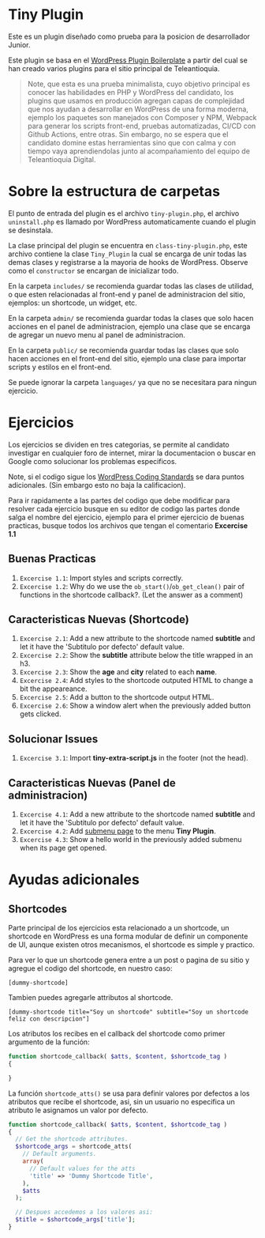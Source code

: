 # Tiny Plugin
Este es un plugin diseñado como prueba para la posicion de desarrollador Junior.

Este plugin se basa en el [WordPress Plugin Boilerplate](https://github.com/DevinVinson/WordPress-Plugin-Boilerplate) a partir del cual se han creado varios plugins para el sitio principal de Teleantioquia.

> Note, que esta es una prueba minimalista, cuyo objetivo principal es conocer las habilidades en PHP y WordPress del candidato, los plugins que usamos en producción agregan capas de complejidad que nos ayudan a desarrollar en WordPress de una forma moderna, ejemplo los paquetes son manejados con Composer y NPM, Webpack para generar los scripts front-end, pruebas automatizadas, CI/CD con Github Actions, entre otras. Sin embargo, no se espera que el candidato domine estas herramientas sino que con calma y con tiempo vaya aprendiendolas junto al acompañamiento del equipo de Teleantioquia Digital.

# Sobre la estructura de carpetas
El punto de entrada del plugin es el archivo `tiny-plugin.php`, el archivo `uninstall.php` es llamado por WordPress automaticamente cuando el plugin se desinstala.

La clase principal del plugin se encuentra en `class-tiny-plugin.php`, este archivo contiene la clase `Tiny_Plugin` la cual se encarga de unir todas las demas clases y registrarse a la mayoria de hooks de WordPress. Observe como el `constructor` se encargan de inicializar todo.

En la carpeta `includes/` se recomienda guardar todas las clases de utilidad, o que esten relacionadas al front-end y panel de administracion del sitio, ejemplos: un shortcode, un widget, etc.

En la carpeta `admin/` se recomienda guardar todas la clases que solo hacen acciones en el panel de administracion, ejemplo una clase que se encarga de agregar un nuevo menu al panel de administracion.

En la carpeta `public/` se recomienda guardar todas las clases que solo hacen acciones en el front-end del sitio, ejemplo una clase para importar scripts y estilos en el front-end.

Se puede ignorar la carpeta `languages/` ya que no se necesitara para ningun ejercicio.

# Ejercicios

Los ejercicios se dividen en tres categorias, se permite al candidato investigar en cualquier foro de internet, mirar la documentacion o buscar en Google como solucionar los problemas especificos.

Note, si el codigo sigue los [WordPress Coding Standards](https://make.wordpress.org/core/handbook/best-practices/coding-standards/) se dara puntos adicionales. (Sin embargo esto no baja la calificacion).

Para ir rapidamente a las partes del codigo que debe modificar para resolver cada ejercicio busque en su editor de codigo las partes donde salga el nombre del ejercicio, ejemplo para el primer ejercicio de buenas practicas, busque todos los archivos que tengan el comentario **Excercise 1.1**

## Buenas Practicas
1. `Excercise 1.1`: Import styles and scripts correctly.
2. `Excercise 1.2`: Why do we use the `ob_start()`/`ob_get_clean()` pair of functions in the shortcode callback?. (Let the answer as a comment)

## Caracteristicas Nuevas (Shortcode)
1. `Excercise 2.1`: Add a new attribute to the shortcode named **subtitle** and let it have the 'Subtitulo por defecto' default value.
2. `Excercise 2.2`: Show the **subtitle** attribute below the title wrapped in an h3.
3. `Excercise 2.3`: Show the **age** and **city** related to each **name**.
4. `Excercise 2.4`: Add styles to the shortcode outputed HTML to change a bit the appeareance.
5. `Excercise 2.5`: Add a button to the shortcode output HTML.
6. `Excercise 2.6`: Show a window alert when the previously added button gets clicked.

## Solucionar Issues
1. `Excercise 3.1`: Import **tiny-extra-script.js** in the footer (not the head).

## Caracteristicas Nuevas (Panel de administracion)
1. `Excercise 4.1`: Add a new attribute to the shortcode named **subtitle** and let it have the 'Subtitulo por defecto' default value.
2. `Excercise 4.2`: Add [submenu page](https://developer.wordpress.org/reference/functions/add_submenu_page/) to the menu **Tiny Plugin**.
2. `Excercise 4.3`: Show a hello world in the previously added submenu when its page get opened.


# Ayudas adicionales
## Shortcodes
Parte principal de los ejercicios esta relacionado a un shortcode, un shortcode en WordPress es una forma modular de definir un componente de UI, aunque existen otros mecanismos, el shortcode es simple y practico.

Para ver lo que un shortcode genera entre a un post o pagina de su sitio y agregue el codigo del shortcode, en nuestro caso:

```
[dummy-shortcode]
```

Tambien puedes agregarle attributos al shortcode.
```
[dummy-shortcode title="Soy un shortcode" subtitle="Soy un shortcode feliz con descripcion"]
```

Los atributos los recibes en el callback del shortcode como primer argumento de la función:

```php
function shortcode_callback( $atts, $content, $shortcode_tag )
{

}
```

La función `shortcode_atts()` se usa para definir valores por defectos a los atributos que recibe el shortcode, asi, sin un usuario no especifica un atributo le asignamos un valor por defecto.

```php
function shortcode_callback( $atts, $content, $shortcode_tag )
{
  // Get the shortcode attributes.
  $shortcode_args = shortcode_atts(
    // Default arguments.
    array(
      // Default values for the atts
      'title' => 'Dummy Shortcode Title',
    ),
    $atts
  );

  // Despues accedemos a los valores asi:
  $title = $shortcode_args['title'];
}
```